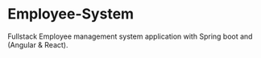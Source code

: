 # Employee-System
Fullstack Employee management system application with Spring boot and (Angular &amp; React).
